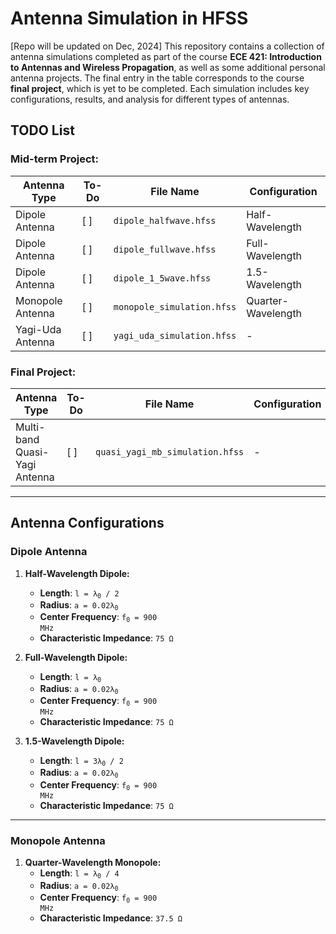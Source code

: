 # Antenna Simulation in HFSS
[Repo will be updated on Dec, 2024] 
This repository contains a collection of antenna simulations completed as part of the course **ECE 421: Introduction to Antennas and Wireless Propagation**, as well as some additional personal antenna projects. The final entry in the table corresponds to the course **final project**, which is yet to be completed. Each simulation includes key configurations, results, and analysis for different types of antennas.


<h2>TODO List</h2>

<h3>Mid-term Project:</h3>
<table>
  <thead>
    <tr>
      <th>Antenna Type</th>
      <th>To-Do</th>
      <th>File Name</th>
      <th>Configuration</th>
    </tr>
  </thead>
  <tbody>
    <tr>
      <td>Dipole Antenna</td>
      <td>[ ]</td>
      <td><code>dipole_halfwave.hfss</code></td>
      <td>Half-Wavelength</td>
    </tr>
    <tr>
      <td>Dipole Antenna</td>
      <td>[ ]</td>
      <td><code>dipole_fullwave.hfss</code></td>
      <td>Full-Wavelength</td>
    </tr>
    <tr>
      <td>Dipole Antenna</td>
      <td>[ ]</td>
      <td><code>dipole_1_5wave.hfss</code></td>
      <td>1.5-Wavelength</td>
    </tr>
    <tr>
      <td>Monopole Antenna</td>
      <td>[ ]</td>
      <td><code>monopole_simulation.hfss</code></td>
      <td>Quarter-Wavelength</td>
    </tr>
    <tr>
      <td>Yagi-Uda Antenna</td>
      <td>[ ]</td>
      <td><code>yagi_uda_simulation.hfss</code></td>
      <td>-</td>
    </tr>
  </tbody>
</table>

<h3>Final Project:</h3>
<table>
  <thead>
    <tr>
      <th>Antenna Type</th>
      <th>To-Do</th>
      <th>File Name</th>
      <th>Configuration</th>
    </tr>
  </thead>
  <tbody>
    <tr>
      <td>Multi-band Quasi-Yagi Antenna</td>
      <td>[ ]</td>
      <td><code>quasi_yagi_mb_simulation.hfss</code></td>
      <td>-</td>
    </tr>
  </tbody>
</table>

----

## Antenna Configurations

### Dipole Antenna
1. **Half-Wavelength Dipole:**  
   - **Length**: <code>l = λ<sub>0</sub> / 2</code>  
   - **Radius**: <code>a = 0.02λ<sub>0</sub></code>  
   - **Center Frequency**: <code>f<sub>0</sub> = 900 MHz</code>  
   - **Characteristic Impedance**: <code>75 Ω</code>  

2. **Full-Wavelength Dipole:**  
   - **Length**: <code>l = λ<sub>0</sub></code>  
   - **Radius**: <code>a = 0.02λ<sub>0</sub></code>  
   - **Center Frequency**: <code>f<sub>0</sub> = 900 MHz</code>  
   - **Characteristic Impedance**: <code>75 Ω</code>  

3. **1.5-Wavelength Dipole:**  
   - **Length**: <code>l = 3λ<sub>0</sub> / 2</code>  
   - **Radius**: <code>a = 0.02λ<sub>0</sub></code>  
   - **Center Frequency**: <code>f<sub>0</sub> = 900 MHz</code>  
   - **Characteristic Impedance**: <code>75 Ω</code>  

---

### Monopole Antenna
1. **Quarter-Wavelength Monopole:**  
   - **Length**: <code>l = λ<sub>0</sub> / 4</code>  
   - **Radius**: <code>a = 0.02λ<sub>0</sub></code>  
   - **Center Frequency**: <code>f<sub>0</sub> = 900 MHz</code>  
   - **Characteristic Impedance**: <code>37.5 Ω</code>  
